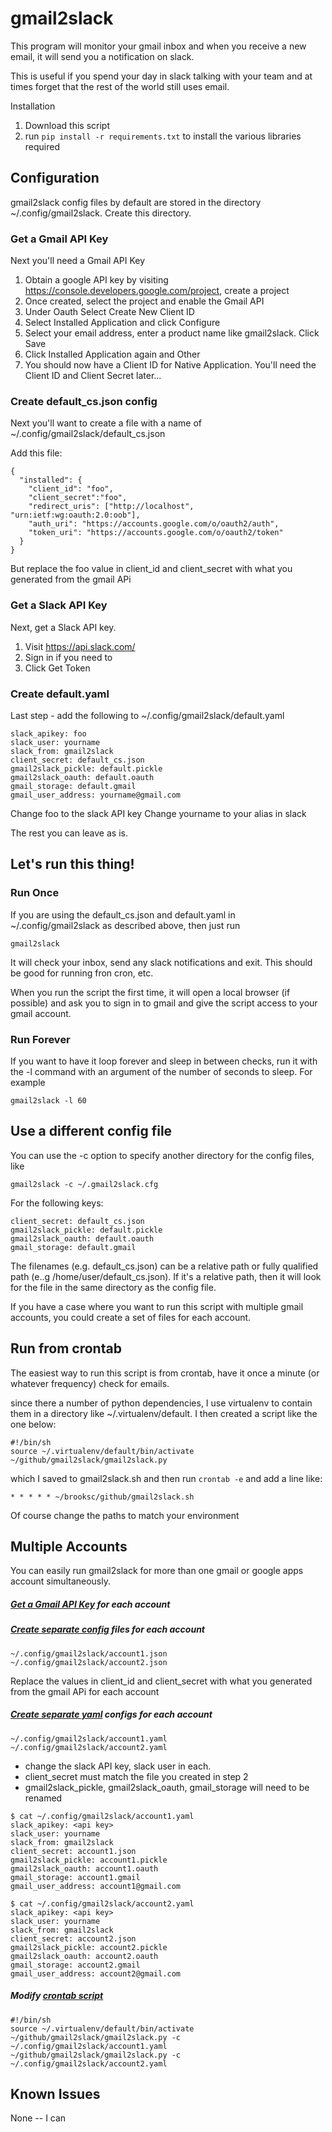 # gmail2slack


This program will monitor your gmail inbox and when you receive a new email, it will send you a notification on slack.

This is useful if you spend your day in slack talking with your team and at times forget that the rest of the world still uses email.

Installation

1. Download this script
2. run `pip install -r requirements.txt` to install the various libraries required

## Configuration


gmail2slack config files by default are stored in the directory ~/.config/gmail2slack.  Create this directory.

### Get a Gmail API Key
Next you'll need a Gmail API Key

1. Obtain a google API key by visiting https://console.developers.google.com/project, create a project
2. Once created, select the project and enable the Gmail API
3. Under Oauth Select Create New Client ID
4. Select Installed Application and click Configure
5. Select your email address, enter a product name like gmail2slack.  Click Save
6. Click Installed Application again and Other
7. You should now have a Client ID for Native Application.  You'll need the Client ID and Client Secret later...

### Create default_cs.json config

Next you'll want to create a file with a name of ~/.config/gmail2slack/default_cs.json

Add this file:
```
{
  "installed": {
    "client_id": "foo",
    "client_secret":"foo",
    "redirect_uris": ["http://localhost", "urn:ietf:wg:oauth:2.0:oob"],
    "auth_uri": "https://accounts.google.com/o/oauth2/auth",
    "token_uri": "https://accounts.google.com/o/oauth2/token"
  }
}
```

But replace the foo value in client_id and client_secret with what you generated from the gmail APi

### Get a Slack API Key

Next, get a Slack API key.

1. Visit https://api.slack.com/
2. Sign in if you need to
3. Click Get Token

### Create default.yaml

Last step - add the following to ~/.config/gmail2slack/default.yaml
```
slack_apikey: foo
slack_user: yourname
slack_from: gmail2slack
client_secret: default_cs.json
gmail2slack_pickle: default.pickle
gmail2slack_oauth: default.oauth
gmail_storage: default.gmail
gmail_user_address: yourname@gmail.com
```

Change foo to the slack API key
Change yourname to your alias in slack

The rest you can leave as is.

## Let's run this thing!

### Run Once

If you are using the default_cs.json and default.yaml in ~/.config/gmail2slack as described above, then just run

`gmail2slack`

It will check your inbox, send any slack notifications and exit.  This should be good for running fron cron, etc.

When you run the script the first time, it will open a local browser (if possible) and ask you to sign in to gmail and give the script access to your gmail account.

### Run Forever

If you want to have it loop forever and sleep in between checks, run it with the -l command with an argument of the number of seconds to sleep.  For example

`gmail2slack -l 60`

## Use a different config file

You can use the -c option to specify another directory for the config files, like

`gmail2slack -c ~/.gmail2slack.cfg`

For the following keys:

```
client_secret: default_cs.json
gmail2slack_pickle: default.pickle
gmail2slack_oauth: default.oauth
gmail_storage: default.gmail
```

The filenames (e.g. default_cs.json) can be a relative path or fully qualified path (e..g /home/user/default_cs.json).  If it's a relative path, then it will look for the file in the same directory as the config file.

If you have a case where you want to run this script with multiple gmail accounts, you could create a set of files for each account.

## Run from crontab

The easiest way to run this script is from crontab, have it once a minute (or whatever frequency) check for emails.  

since there a number of python dependencies, I use virtualenv to contain them in a directory like ~/.virtualenv/default.  I then created a script like the one below:

```
#!/bin/sh
source ~/.virtualenv/default/bin/activate
~/github/gmail2slack/gmail2slack.py
```

which I saved to gmail2slack.sh and then run `crontab -e` and add a line like:

```
* * * * * ~/brooksc/github/gmail2slack.sh
```

Of course change the paths to match your environment

## Multiple Accounts

You can easily run gmail2slack for more than one gmail or google apps account simultaneously.  

##### [Get a Gmail API Key](#get-a-gmail-api-key) for each account
##### [Create separate config](#create-default_csjson-config) files for each account

```
~/.config/gmail2slack/account1.json
~/.config/gmail2slack/account2.json
```

Replace the values in client_id and client_secret with what you generated from the gmail APi for each account

##### [Create separate yaml](#create-defaultyaml) configs for each account

```
~/.config/gmail2slack/account1.yaml
~/.config/gmail2slack/account2.yaml
```

- change the slack API key, slack user in each.
- client_secret must match the file you created in step 2
- gmail2slack_pickle, gmail2slack_oauth, gmail_storage will need to be renamed

```
$ cat ~/.config/gmail2slack/account1.yaml
slack_apikey: <api key> 
slack_user: yourname 
slack_from: gmail2slack
client_secret: account1.json
gmail2slack_pickle: account1.pickle
gmail2slack_oauth: account1.oauth
gmail_storage: account1.gmail
gmail_user_address: account1@gmail.com
```

```
$ cat ~/.config/gmail2slack/account2.yaml
slack_apikey: <api key> 
slack_user: yourname 
slack_from: gmail2slack
client_secret: account2.json
gmail2slack_pickle: account2.pickle
gmail2slack_oauth: account2.oauth
gmail_storage: account2.gmail
gmail_user_address: account2@gmail.com
```

##### Modify [crontab script](#run-from-crontab)

```
#!/bin/sh
source ~/.virtualenv/default/bin/activate
~/github/gmail2slack/gmail2slack.py -c ~/.config/gmail2slack/account1.yaml
~/github/gmail2slack/gmail2slack.py -c ~/.config/gmail2slack/account2.yaml
```

## Known Issues

None -- I can 
